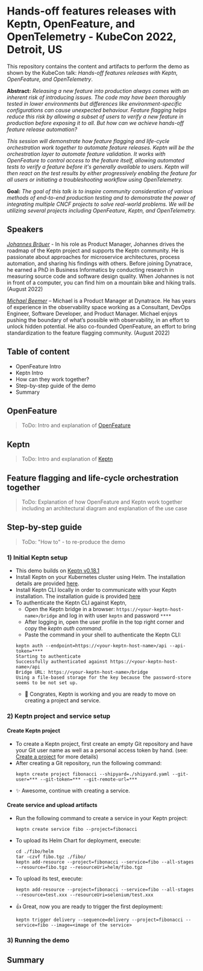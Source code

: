 # Hands-off features releases with Keptn, OpenFeature, and OpenTelemetry - KubeCon 2022, Detroit, US

This repository contains the content and artifacts to perform the demo as shown by the KubeCon talk: *Hands-off features releases with Keptn, OpenFeature, and OpenTelemetry*. 

**Abstract:** *Releasing a new feature into production always comes with an inherent risk of introducing issues. The code may have been thoroughly tested in lower environments but differences like environment-specific configurations can cause unexpected behaviour. Feature flagging helps reduce this risk by allowing a subset of users to verify a new feature in production before exposing it to all. But how can we achieve hands-off feature release automation?*

*This session will demonstrate how feature flagging and life-cycle orchestration work together to automate feature releases. Keptn will be the orchestration layer to automate feature validation. It works with OpenFeature to control access to the feature itself, allowing automated tests to verify a feature before it's generally available to users. Keptn will then react on the test results by either progressively enabling the feature for all users or initiating a troubleshooting workflow using OpenTelemetry.* 

**Goal:** *The goal of this talk is to inspire community consideration of various methods of end-to-end production testing and to demonstrate the power of integrating multiple CNCF projects to solve real-world problems. We will be utilizing several projects including OpenFeature, Keptn, and OpenTelemetry.*


## Speakers

*[Johannes Bräuer](https://github.com/johannes-b)* - In his role as Product Manager, Johannes drives the roadmap of the Keptn project and supports the Keptn community. He is passionate about approaches for microservice architectures, process automation, and sharing his findings with others. Before joining Dynatrace, he earned a PhD in Business Informatics by conducting research in measuring source code and software design quality. When Johannes is not in front of a computer, you can find him on a mountain bike and hiking trails. (August 2022)

*[Michael Beemer](https://github.com/beeme1mr)* – Michael is a Product Manager at Dynatrace. He has years of experience in the observability space working as a Consultant, DevOps Engineer, Software Developer, and Product Manager. Michael enjoys pushing the boundary of what’s possible with observability, in an effort to unlock hidden potential. He also co-founded OpenFeature, an effort to bring standardization to the feature flagging community. (August 2022)


## Table of content

* OpenFeature Intro
* Keptn Intro 
* How can they work together?
* Step-by-step guide of the demo
* Summary

## OpenFeature

> ToDo: Intro and explanation of [OpenFeature](https://openfeature.dev/)

## Keptn

> ToDo: Intro and explanation of [Keptn](https://keptn.sh/)

## Feature flagging and life-cycle orchestration together

> ToDo: Explanation of how OpenFeature and Keptn work together including an architectural diagram and explanation of the use case

## Step-by-step guide

> ToDo: "How to" - to re-produce the demo

### 1) Initial Keptn setup

* This demo builds on [Keptn v0.18.1](https://github.com/keptn/keptn/releases/tag/0.18.1)
* Install Keptn on your Kubernetes cluster using Helm. The installation details are provided [here](https://keptn.sh/docs/install/helm-install/#control-plane-installation-options).
* Install Keptn CLI locally in order to communicate with your Keptn installation. The installation guide is provided [here](https://keptn.sh/docs/install/cli-install/) 
* To authenticate the Keptn CLI against Keptn, 
    * Open the Keptn bridge in a browser: `https://<your-keptn-host-name>/bridge` and log in with user `keptn` and password `****`
    * After logging in, open the user profile in the top right corner and copy the *keptn auth command*. 
    * Paste the command in your shell to authenticate the Keptn CLI:
    ```
    keptn auth --endpoint=https://<your-keptn-host-name>/api --api-token=****
    Starting to authenticate
    Successfully authenticated against https://<your-keptn-host-name>/api
    Bridge URL: https://<your-keptn-host-name>/bridge
    Using a file-based storage for the key because the password-store seems to be not set up.
    ```
    * :tada: Congrates, Keptn is working and you are ready to move on creating a project and service.

### 2) Keptn project and service setup

#### Create Keptn project

* To create a Keptn project, first create an empty Git repository and have your Git user name as well as a personal access token by hand. (see: [Create a project](https://keptn.sh/docs/0.18.x/manage/project/) for more details) 
* After creating a Git repository, run the following command: 
    ```
    keptn create project fibonacci --shipyard=./shipyard.yaml --git-user=*** --git-token=*** --git-remote-url=***
    ```
* :sparkles: Awesome, continue with creating a service. 

#### Create service and upload artifacts

* Run the following command to create a service in your Keptn project: 
    ```
    keptn create service fibo --project=fibonacci
    ```
* To upload its Helm Chart for deployment, execute:
    ```
    cd ./fibo/helm
    tar -czvf fibo.tgz ./fibo/
    keptn add-resource --project=fibonacci --service=fibo --all-stages --resource=fibo.tgz --resourceUri=helm/fibo.tgz
    ```
* To upload its test, execute:
    ```
    keptn add-resource --project=fibonacci --service=fibo --all-stages --resource=test.xxx --resourceUri=selenium/test.xxx
    ```
* :+1: Great, now you are ready to trigger the first deployment:
    ```
    keptn trigger delivery --sequence=delivery --project=fibonacci --service=fibo --image=<image of the service>
    ```

### 3) Running the demo



## Summary